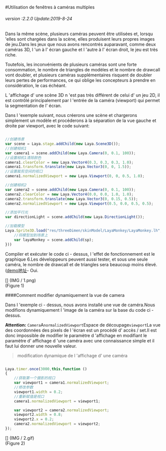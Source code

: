 #Utilisation de fenêtres à caméras multiples

###### *version :2.2.0   Update:2019-8-24*

Dans la même scène, plusieurs caméras peuvent être utilisées et, lorsqu 'elles sont chargées dans la scène, elles produisent leurs propres images de jeu.Dans les jeux que nous avons rencontrés auparavant, comme deux caméras 3D, l 'un à l' écran gauche et l 'autre à l' écran droit, le jeu est très riche.

Toutefois, les inconvénients de plusieurs caméras sont une forte consommation, le nombre de triangles de modèles et le nombre de drawcall vont doubler, et plusieurs caméras supplémentaires risquent de doubler leurs pertes de performances, ce qui oblige les concepteurs à prendre en considération, le cas échéant.

L 'affichage d' une scène 3D n 'est pas très différent de celui d' un jeu 2D, il est contrôlé principalement par l 'entrée de la caméra (viewport) qui permet la segmentation de l' écran.

Dans l 'exemple suivant, nous créerons une scène et chargerons simplement un modèle et procéderons à la séparation de la vue gauche et droite par viewport, avec le code suivant:


```typescript

//创建场景
var scene = Laya.stage.addChild(new Laya.Scene3D());
//创建相机1
var camera1 = scene.addChild(new Laya.Camera(0, 0.1, 100));
//设置相机1清除颜色
camera1.clearColor = new Laya.Vector4(0.3, 0.3, 0.3, 1.0);
camera1.transform.translate(new Laya.Vector3(0, 0, 1.5));
//设置裁剪空间的视口
camera1.normalizedViewport = new Laya.Viewport(0, 0, 0.5, 1.0);

//创建相机2
var camera2 = scene.addChild(new Laya.Camera(0, 0.1, 100));
camera2.clearColor = new Laya.Vector4(0.0, 0.0, 1.0, 1.0);
camera2.transform.translate(new Laya.Vector3(0, 0.15, 0.5));
camera2.normalizedViewport = new Laya.Viewport(0.5, 0.0, 0.5, 0.5);

//添加平行光
var directionLight = scene.addChild(new Laya.DirectionLight());

//加载模型
Laya.Sprite3D.load("res/threeDimen/skinModel/LayaMonkey/LayaMonkey.lh", Laya.Handler.create(null, function(sp){
    //将模型加到场景上
    var layaMonkey = scene.addChild(sp);
}))
```


Compiler et exécuter le code ci - dessus, l 'effet de fonctionnement est le graphique 6.Les développeurs peuvent aussi tester, et sous une seule caméra, le nombre de drawcall et de triangles sera beaucoup moins élevé.([demo地址](https://layaair.ldc.layabox.com/demo2/?language=ch&category=3d&group=Camera&name=MultiCamera)- Oui.

[] (IMG / 1.png) <br > (Figure 1)

####Comment modifier dynamiquement la vue de camera

Dans l 'exemple ci - dessus, nous avons installé une vue de caméra.Nous modifions dynamiquement l 'image de la caméra sur la base du code ci - dessus.

**Attention:** `Camera`A`normalizedViewport`Espace de découpage`viewport`La vue des coordonnées des pixels de l 'écran est un procédé d' accès / set.Il est donc impossible de modifier le paramètre d 'affichage en modifiant le paramètre d' affichage d 'une caméra avec une connaissance simple et il faut lui donner une nouvelle valeur.

> modification dynamique de l 'affichage d' une caméra


```typescript

Laya.timer.once(3000,this,function () 
{	
    //获取第一个摄影的视口
    var viewport1 = camera1.normalizedViewport;
    //修改参数
    viewport1.width = 0.2;
    //重新赋值是视口
    camera1.normalizedViewport = viewport1;

    var viewport2 = camera2.normalizedViewport;
    viewport2.width = 0.8;
    viewport2.x = 0.2;
    camera2.normalizedViewport = viewport2;
});
```


[] (IMG / 2.gif) <br > (Figure 2)

